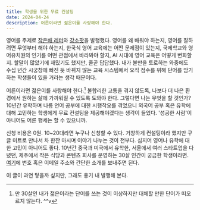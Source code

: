 ```yaml
---
title: 학생을 위한 무료 컨설팅
date: 2024-04-24
description: 어른이라면 젊은이를 사랑해야 한다.
---
```


영어를 주제로 [작은배 레터](https://jagunbae.com/tag/thoughts/)와 [강소팟](https://jagunbae.com/ep-19/)을 발행했다. 영어를 왜 배워야 하는지, 영어를 잘하려면 무엇부터 해야 하는지, 한국식 영어 교육에는 어떤 문제점이 있는지, 국제학교와 영어유치원의 인기를 어떤 관점에서 바라봐야 할지, AI 시대에 영어 교육은 어떻게 변화할지. 할말이 많았기에 재밌기도 했지만, 줄곧 답답했다. 내가 불만을 토로하는 와중에도 수십 년간 시궁창에 빠진 듯 바뀌지 않는 교육 시스템에서 오직 점수를 위해 단어를 암기하는 학생들이 있을 거라는 생각 때문이다.

어른이라면 젊은이를 사랑해야 한다.[^1] 불합리한 고통을 겪지 않도록, 나보다 더 나은 환경에서 원하는 삶에 가까워질 수 있도록 도와야 한다. 그렇다면 나는 무엇을 할 것인가? 10년간 유학하며 나름 언어 공부에 대한 시행착오를 겪었으니 외국어 공부 혹은 유학에 대해 고민하는 학생에게 무료 컨설팅을 제공해야겠다는 생각이 들었다. '성공한 사람'이 아니어도 어른 행세는 할 수 있으니까.

신청 비용은 0원. 10~20대라면 누구나 신청할 수 있다. 거창하게 컨설팅이라 했지만 구글 미트로 만나서 차 한잔 마시며 이야기 나누는 것이 전부다. 심지어 영어나 유학에 대한 고민이 아니어도 좋다. 10년간 중국과 미국에서 유학한, 서울에서 여러 스타트업을 다녔던, 제주에서 작은 식당과 콘텐츠 회사를 운영하는 30살 인간이 궁금한 학생이라면. [여기](https://kangminsuk.com/message/)에 번호 혹은 이메일 주소와 간단한 소개를 보내주면 된다.

이 글이 과연 닿을까 싶지만, 그래도 용기 내 발행해 본다.

[^1]: 만 30살인 내가 젊은이라는 단어를 쓰는 것이 이상하지만 대체할 만한 단어가 떠오르지 않는다. ^^v